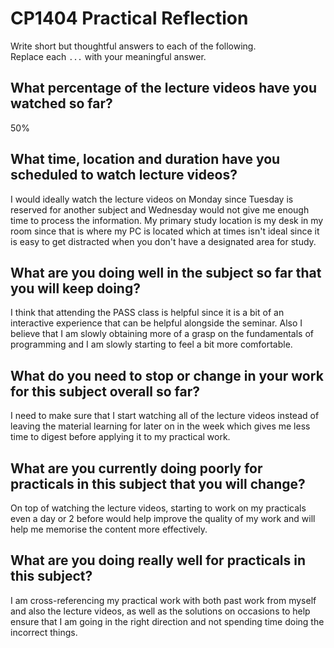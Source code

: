# CP1404 Practical Reflection

Write short but thoughtful answers to each of the following.  
Replace each `...` with your meaningful answer.

## What percentage of the lecture videos have you watched so far?

50%

## What time, location and duration have you scheduled to watch lecture videos?

I would ideally watch the lecture videos on Monday since Tuesday is reserved for another subject and Wednesday would not
give me enough time to process the information. My primary study location is my desk in my room since that is where my 
PC is located which at times isn't ideal since it is easy to get distracted when you don't have a designated area for
study.

## What are you doing well in the subject so far that you will keep doing?

I think that attending the PASS class is helpful since it is a bit of an interactive experience that can be helpful 
alongside the seminar. Also I believe that I am slowly obtaining more of a grasp on the fundamentals of programming and 
I am slowly starting to feel a bit more comfortable.

## What do you need to stop or change in your work for this subject overall so far?

I need to make sure that I start watching all of the lecture videos instead of leaving the material learning for later 
on in the week which gives me less time to digest before applying it to my practical work.

## What are you currently doing poorly for practicals in this subject that you will change?

On top of watching the lecture videos, starting to work on my practicals even a day or 2 before would help improve
the quality of my work and will help me memorise the content more effectively. 

## What are you doing really well for practicals in this subject?

I am cross-referencing my practical work with both past work from myself and also the lecture videos, as well as the 
solutions on occasions to help ensure that I am going in the right direction and not spending time doing the incorrect
things.
